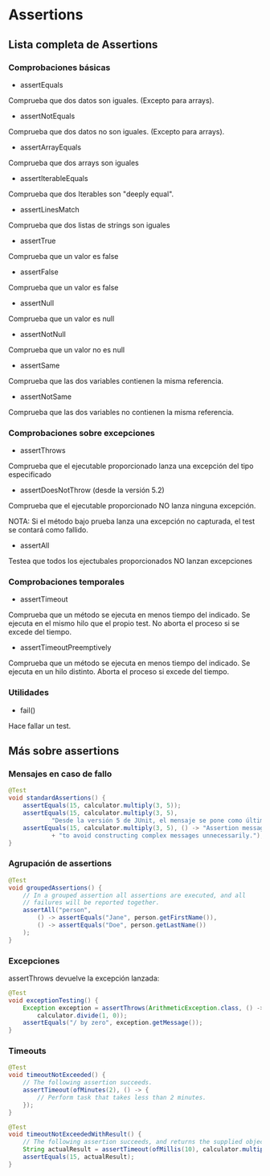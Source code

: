 # Assertions

## Lista completa de Assertions 


### Comprobaciones básicas


- assertEquals

Comprueba que dos datos son iguales. (Excepto para arrays).

- assertNotEquals

Comprueba que dos datos no son iguales. (Excepto para arrays).

- assertArrayEquals

Comprueba que dos arrays son iguales

- assertIterableEquals

Comprueba que dos Iterables son "deeply equal".

- assertLinesMatch

Comprueba que dos listas de strings son iguales

- assertTrue

Comprueba que un valor es false

- assertFalse

Comprueba que un valor es false

- assertNull

Comprueba que un valor es null

- assertNotNull

Comprueba que un valor no es null

- assertSame

Comprueba que las dos variables contienen la misma referencia.

- assertNotSame

Comprueba que las dos variables no contienen la misma referencia.



### Comprobaciones sobre excepciones

- assertThrows

Comprueba que el ejecutable proporcionado lanza una excepción del tipo especificado

- assertDoesNotThrow (desde la versión 5.2)

Comprueba que el ejecutable proporcionado NO lanza ninguna excepción.

NOTA: Si el método bajo prueba lanza una excepción no capturada, el test se contará como fallido.

- assertAll

Testea que todos los ejectubales proporcionados NO lanzan excepciones


### Comprobaciones temporales

- assertTimeout

Comprueba que un método se ejecuta en menos tiempo del indicado. Se ejecuta en el mismo hilo que el propio test. No aborta el proceso si se excede del tiempo.

- assertTimeoutPreemptively

Comprueba que un método se ejecuta en menos tiempo del indicado. Se ejecuta en un hilo distinto. Aborta el proceso si excede del tiempo.


### Utilidades

- fail()

Hace fallar un test.




## Más sobre assertions

### Mensajes en caso de fallo

```java
@Test
void standardAssertions() {
    assertEquals(15, calculator.multiply(3, 5));
    assertEquals(15, calculator.multiply(3, 5),
            "Desde la versión 5 de JUnit, el mensaje se pone como último parámetro");
    assertEquals(15, calculator.multiply(3, 5), () -> "Assertion messages can be lazily evaluated -- "
            + "to avoid constructing complex messages unnecessarily.");
}
```

### Agrupación de assertions

```java
@Test
void groupedAssertions() {
    // In a grouped assertion all assertions are executed, and all
    // failures will be reported together.
    assertAll("person",
        () -> assertEquals("Jane", person.getFirstName()),
        () -> assertEquals("Doe", person.getLastName())
    );
}
```

### Excepciones

assertThrows devuelve la excepción lanzada:

```java
@Test
void exceptionTesting() {
    Exception exception = assertThrows(ArithmeticException.class, () ->
        calculator.divide(1, 0));
    assertEquals("/ by zero", exception.getMessage());
}
```

### Timeouts

```java
@Test
void timeoutNotExceeded() {
    // The following assertion succeeds.
    assertTimeout(ofMinutes(2), () -> {
        // Perform task that takes less than 2 minutes.
    });
}
```

```java
@Test
void timeoutNotExceededWithResult() {
    // The following assertion succeeds, and returns the supplied object.
    String actualResult = assertTimeout(ofMillis(10), calculator.multiply(3, 5));
    assertEquals(15, actualResult);
}
```




